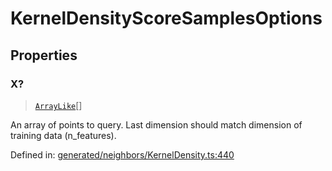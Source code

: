 # KernelDensityScoreSamplesOptions

## Properties

### X?

> [`ArrayLike`](../types/ArrayLike.md)[]

An array of points to query. Last dimension should match dimension of training data (n\_features).

Defined in:  [generated/neighbors/KernelDensity.ts:440](https://github.com/transitive-bullshit/scikit-learn-ts/blob/92ab806/packages/sklearn/src/generated/neighbors/KernelDensity.ts#L440)
